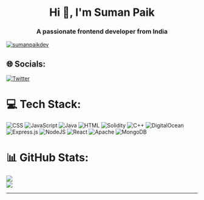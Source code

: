 <h1 align="center">Hi 👋, I'm Suman Paik</h1>
<h3 align="center">A passionate frontend developer from India</h3>

<p align="left"> <a href="https://twitter.com/sumanpaikdev" target="blank"><img src="https://img.shields.io/twitter/follow/sumanpaikdev?logo=twitter&style=for-the-badge" alt="sumanpaikdev" /></a> </p>


## 🌐 Socials:
[![Twitter](https://img.shields.io/badge/Twitter-%231DA1F2.svg?logo=Twitter&logoColor=white)](https://twitter.com/sumanpaikdev) 

# 💻 Tech Stack:
![CSS](https://img.shields.io/badge/css3-%231572B6.svg?style=for-the-badge&logo=css3&logoColor=white) ![JavaScript](https://img.shields.io/badge/javascript-%23323330.svg?style=for-the-badge&logo=javascript&logoColor=%23F7DF1E) ![Java](https://img.shields.io/badge/java-%23ED8B00.svg?style=for-the-badge&logo=java&logoColor=white) ![HTML](https://img.shields.io/badge/html5-%23E34F26.svg?style=for-the-badge&logo=html5&logoColor=white) ![Solidity](https://img.shields.io/badge/Solidity-%23363636.svg?style=for-the-badge&logo=solidity&logoColor=white) ![C++](https://img.shields.io/badge/c++-%2300599C.svg?style=for-the-badge&logo=c%2B%2B&logoColor=white) ![DigitalOcean](https://img.shields.io/badge/DigitalOcean-%230167ff.svg?style=for-the-badge&logo=digitalOcean&logoColor=white) ![Express.js](https://img.shields.io/badge/express.js-%23404d59.svg?style=for-the-badge&logo=express&logoColor=%2361DAFB) ![NodeJS](https://img.shields.io/badge/node.js-6DA55F?style=for-the-badge&logo=node.js&logoColor=white) ![React](https://img.shields.io/badge/react-%2320232a.svg?style=for-the-badge&logo=react&logoColor=%2361DAFB) ![Apache](https://img.shields.io/badge/apache-%23D42029.svg?style=for-the-badge&logo=apache&logoColor=white) ![MongoDB](https://img.shields.io/badge/MongoDB-%234ea94b.svg?style=for-the-badge&logo=mongodb&logoColor=white)
# 📊 GitHub Stats:

![](https://github-readme-streak-stats.herokuapp.com/?user=sumanpaikdev&theme=dark&hide_border=false)<br/>
![](https://github-readme-stats.vercel.app/api/top-langs/?username=sumanpaikdev&theme=dark&hide_border=false&include_all_commits=false&count_private=false&layout=compact)

---

